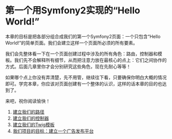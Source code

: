 # 第一个用Symfony2实现的“Hello World!” #

本章的目标是把各部分组合成我们的第一个Symfony2页面：一个只包含“Hello World!”的简单页面。我们会建立这样一个页面所必须的所有要素。

我们会先整体看一下在一个页面创建过程中涉及的所有角色：路由，控制器和模板。我们先不会解释所有细节，从而把注意力放在最核心的点上：它们之间协作的方式。后面几章里你才会分别研究这些角色，现在先耐心等等！

如果哪个点上你没有弄清楚，先不用管，继续往下看，只要确保你明白大概的情况即可。学完本章，你应该对页面创建有一个整体的认识，这样的话本章的目的也达到了。

来吧，祝你阅读愉快！

1. [建立我们的路径](./section-01.md)
2. [建立我们的控制器](./section-02.md)
3. [建立我们的Twig模板](./section-03.md)
4. [我们项目的目标：建立一个广告发布平台](./section-04.md)
